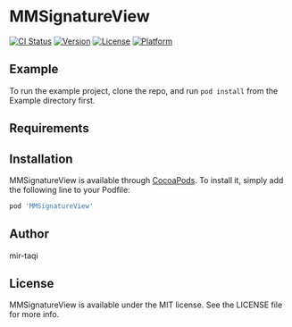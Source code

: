 # MMSignatureView

[![CI Status](https://img.shields.io/travis/mir-taqi/MMSignatureView.svg?style=flat)](https://travis-ci.org/mir-taqi/MMSignatureView)
[![Version](https://img.shields.io/cocoapods/v/MMSignatureView.svg?style=flat)](https://cocoapods.org/pods/MMSignatureView)
[![License](https://img.shields.io/cocoapods/l/MMSignatureView.svg?style=flat)](https://cocoapods.org/pods/MMSignatureView)
[![Platform](https://img.shields.io/cocoapods/p/MMSignatureView.svg?style=flat)](https://cocoapods.org/pods/MMSignatureView)

## Example

To run the example project, clone the repo, and run `pod install` from the Example directory first.

## Requirements

## Installation

MMSignatureView is available through [CocoaPods](https://cocoapods.org). To install
it, simply add the following line to your Podfile:

```ruby
pod 'MMSignatureView'
```

## Author

mir-taqi

## License

MMSignatureView is available under the MIT license. See the LICENSE file for more info.
